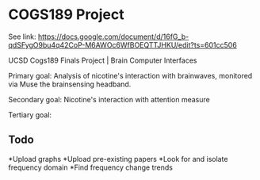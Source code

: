 # COGS189 Project

See link: <https://docs.google.com/document/d/16fG_b-qdSFygO9bu4q42CoP-M6AWOc6WfBOEQTTJHKU/edit?ts=601cc506>

UCSD Cogs189 Finals Project | Brain Computer Interfaces

Primary goal: Analysis of nicotine's interaction with brainwaves, monitored via Muse the brainsensing headband.

Secondary goal: Nicotine's interaction with attention measure

Tertiary goal:

## Todo ##

*Upload graphs
*Upload pre-existing papers
*Look for and isolate frequency domain
*Find frequency change trends
